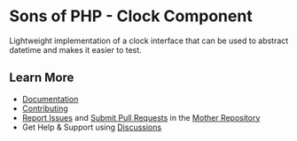 Sons of PHP - Clock Component
=============================

Lightweight implementation of a clock interface that can be used to abstract
datetime and makes it easier to test.

## Learn More

* [Documentation][docs]
* [Contributing][contributing]
* [Report Issues][issues] and [Submit Pull Requests][pull-requests] in the
  [Mother Repository][mother-repo]
* Get Help & Support using [Discussions][discussions]

[discussions]: https://github.com/orgs/SonsOfPHP/discussions
[mother-repo]: https://github.com/SonsOfPHP/sonsofphp
[contributing]: https://docs.sonsofphp.com/contributing/
[docs]: https://docs.sonsofphp.com/components/clock/
[issues]: https://github.com/SonsOfPHP/sonsofphp/issues?q=is%3Aopen+is%3Aissue+label%3AClock
[pull-requests]: https://github.com/SonsOfPHP/sonsofphp/pulls?q=is%3Aopen+is%3Apr+label%3AClock
